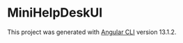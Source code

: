 # MiniHelpDeskUI

This project was generated with [Angular CLI](https://github.com/angular/angular-cli) version 13.1.2.
